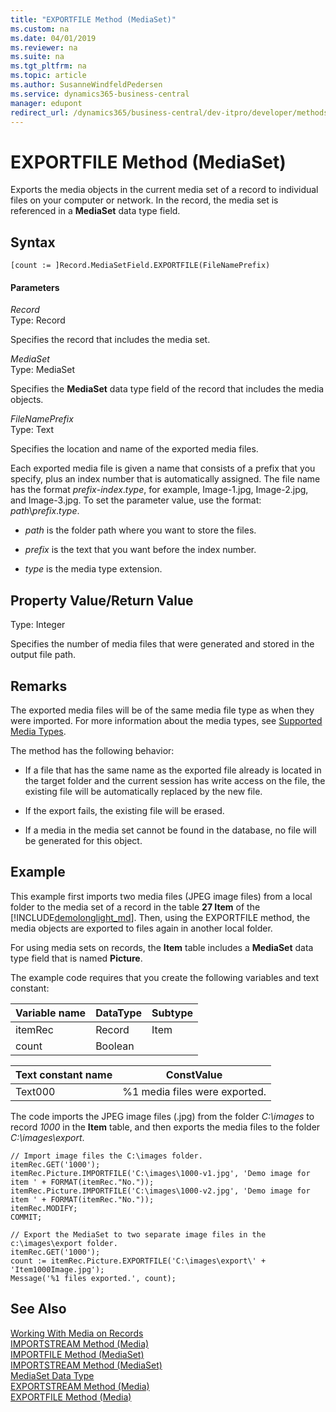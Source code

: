 ```yaml
---
title: "EXPORTFILE Method (MediaSet)"
ms.custom: na
ms.date: 04/01/2019
ms.reviewer: na
ms.suite: na
ms.tgt_pltfrm: na
ms.topic: article
ms.author: SusanneWindfeldPedersen
ms.service: dynamics365-business-central
manager: edupont
redirect_url: /dynamics365/business-central/dev-itpro/developer/methods-auto/library
---
```


 

# EXPORTFILE Method (MediaSet)
Exports the media objects in the current media set of a record to individual files on your computer or network. In the record, the media set is referenced in a **MediaSet** data type field.  

## Syntax  

```  
[count := ]Record.MediaSetField.EXPORTFILE(FileNamePrefix)  
```  

#### Parameters  
 *Record*  
 Type: Record  

 Specifies the record that includes the media set.  

 *MediaSet*  
 Type: MediaSet  

 Specifies the **MediaSet** data type field of the record that includes the media objects.  

 *FileNamePrefix*  
 Type: Text  

 Specifies the location and name of the exported media files.  

 Each exported media file is given a name that consists of a prefix that you specify, plus an index number that is automatically assigned. The file name has the format *prefix*-*index*.*type*, for example, Image-1.jpg, Image-2.jpg, and Image-3.jpg. To set the parameter value, use the format: *path*\\*prefix*.*type*.  

-   *path* is the folder path where you want to store the files.  

-   *prefix* is the text that you want before the index number.  

-   *type* is the media type extension.  

## Property Value/Return Value  
 Type: Integer  

 Specifies the number of media files that were generated and stored in the output file path.  

## Remarks  
 The exported media files will be of the same media file type as when they were imported. For more information about the media types, see [Supported Media Types](../devenv-working-with-media-on-records.md#SupportedMediaTypes).

The method has the following behavior:  

-   If a file that has the same name as the exported file already is located in the target folder and the current session has write access on the file, the existing file will be automatically replaced by the new file.  

-   If the export fails, the existing file will be erased.  

-   If a media in the media set cannot be found in the database, no file will be generated for this object.  

## Example  
This example first imports two media files \(JPEG image files\) from a local folder to the media set of a record in the table **27 Item** of the [!INCLUDE[demolonglight_md](../includes/demolonglight_md.md)]. Then, using the EXPORTFILE method, the media objects are exported to files again in another local folder.

For using media sets on records, the **Item** table includes a **MediaSet** data type field that is named **Picture**.  

The example code requires that you create the following variables and text constant:  

|Variable name|DataType|Subtype|  
|-------------------|--------------|-------------|  
|itemRec|Record|Item|  
|count|Boolean| |  

|  Text constant name  |  ConstValue  |
|----------------------|--------------|
|Text000|%1 media files were exported.|

 The code imports the JPEG image files \(.jpg\) from the folder *C:\images* to record *1000* in the **Item** table, and then exports the media files to the folder *C:\images\export*.  

```  
// Import image files the C:\images folder.  
itemRec.GET('1000');
itemRec.Picture.IMPORTFILE('C:\images\1000-v1.jpg', 'Demo image for item ' + FORMAT(itemRec."No."));
itemRec.Picture.IMPORTFILE('C:\images\1000-v2.jpg', 'Demo image for item ' + FORMAT(itemRec."No."));
itemRec.MODIFY;
COMMIT;

// Export the MediaSet to two separate image files in the c:\images\export folder.  
itemRec.GET('1000');
count := itemRec.Picture.EXPORTFILE('C:\images\export\' + 'Item1000Image.jpg');   
Message('%1 files exported.', count);
```  

## See Also  
 [Working With Media on Records](../devenv-working-with-media-on-records.md)   
 [IMPORTSTREAM Method \(Media\)](devenv-IMPORTSTREAM-Method-Media.md)   
 [IMPORTFILE Method \(MediaSet\)](devenv-IMPORTFILE-Method-MediaSet.md)   
 [IMPORTSTREAM Method \(MediaSet\)](devenv-IMPORTSTREAM-Method-MediaSet.md)   
 [MediaSet Data Type](../datatypes/devenv-MediaSet-Data-Type.md)   
 [EXPORTSTREAM Method \(Media\)](devenv-EXPORTSTREAM-Method-Media.md)   
 [EXPORTFILE Method \(Media\)](devenv-EXPORTFILE-Method-Media.md)
